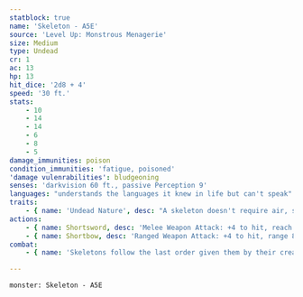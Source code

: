 ```yaml
---
statblock: true
name: 'Skeleton - A5E'
source: 'Level Up: Monstrous Menagerie'
size: Medium
type: Undead
cr: 1
ac: 13
hp: 13
hit_dice: '2d8 + 4'
speed: '30 ft.'
stats:
    - 10
    - 14
    - 14
    - 6
    - 8
    - 5
damage_immunities: poison
condition_immunities: 'fatigue, poisoned'
'damage vulenrabilities': bludgeoning
senses: 'darkvision 60 ft., passive Perception 9'
languages: "understands the languages it knew in life but can't speak"
traits:
    - { name: 'Undead Nature', desc: "A skeleton doesn't require air, sustenance, or sleep." }
actions:
    - { name: Shortsword, desc: 'Melee Weapon Attack: +4 to hit, reach 5 ft., one target. Hit: 5 (1d6 + 2) piercing damage.' }
    - { name: Shortbow, desc: 'Ranged Weapon Attack: +4 to hit, range 80/320 ft., one target. Hit: 5 (1d6 + 2) piercing damage.' }
combat:
    - { name: 'Skeletons follow the last order given them by their creator: defend the gates, attack trespassers, etc', desc: "Without orders, they attack any creatures that approach them. Skeletons don't retreat unless commanded to do so." }

---
```

```statblock
monster: Skeleton - A5E
```
